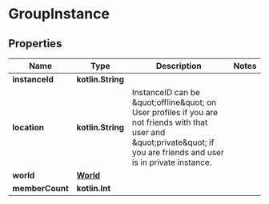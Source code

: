 
# GroupInstance

## Properties
Name | Type | Description | Notes
------------ | ------------- | ------------- | -------------
**instanceId** | **kotlin.String** |  | 
**location** | **kotlin.String** | InstanceID can be \&quot;offline\&quot; on User profiles if you are not friends with that user and \&quot;private\&quot; if you are friends and user is in private instance. | 
**world** | [**World**](World.md) |  | 
**memberCount** | **kotlin.Int** |  | 



